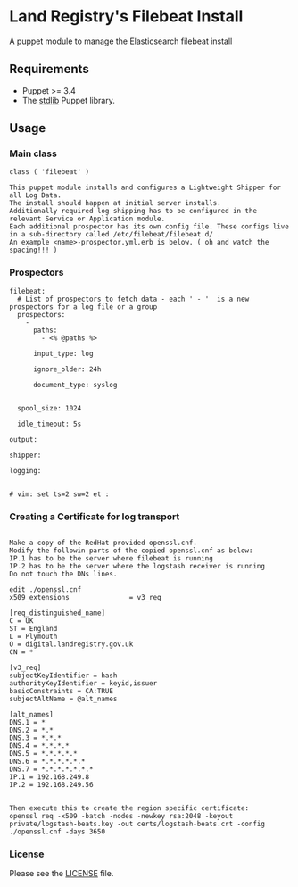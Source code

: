 # Land Registry's Filebeat Install

A puppet module to manage the Elasticsearch filebeat install

## Requirements

* Puppet  >=  3.4
* The [stdlib](https://forge.puppetlabs.com/puppetlabs/stdlib) Puppet library.

## Usage

### Main class

```
class ( 'filebeat' )

This puppet module installs and configures a Lightweight Shipper for all Log Data.
The install should happen at initial server installs.
Additionally required log shipping has to be configured in the relevant Service or Application module.
Each additional prospector has its own config file. These configs live in a sub-directory called /etc/filebeat/filebeat.d/ . 
An example <name>-prospector.yml.erb is below. ( oh and watch the spacing!!! )
```

### Prospectors

```
filebeat:
  # List of prospectors to fetch data - each ' - '  is a new prospectors for a log file or a group
  prospectors:
    -
      paths:
	    - <% @paths %>

      input_type: log

      ignore_older: 24h

      document_type: syslog


  spool_size: 1024

  idle_timeout: 5s

output:

shipper:

logging:


# vim: set ts=2 sw=2 et :
```

### Creating a Certificate for log transport

```

Make a copy of the RedHat provided openssl.cnf.
Modify the followin parts of the copied openssl.cnf as below:
IP.1 has to be the server where filebeat is running
IP.2 has to be the server where the logstash receiver is running
Do not touch the DNs lines.

edit ./openssl.cnf
x509_extensions               = v3_req

[req_distinguished_name]
C = UK
ST = England
L = Plymouth
O = digital.landregistry.gov.uk
CN = *

[v3_req]
subjectKeyIdentifier = hash
authorityKeyIdentifier = keyid,issuer
basicConstraints = CA:TRUE
subjectAltName = @alt_names
 
[alt_names]
DNS.1 = *
DNS.2 = *.*
DNS.3 = *.*.*
DNS.4 = *.*.*.*
DNS.5 = *.*.*.*.*
DNS.6 = *.*.*.*.*.*
DNS.7 = *.*.*.*.*.*.*
IP.1 = 192.168.249.8
IP.2 = 192.168.249.56


Then execute this to create the region specific certificate:
openssl req -x509 -batch -nodes -newkey rsa:2048 -keyout private/logstash-beats.key -out certs/logstash-beats.crt -config ./openssl.cnf -days 3650

```

### License

Please see the [LICENSE](https://github.com/LandRegistry-Ops/puppet-filebeat/blob/master/LICENSE.md) file.

